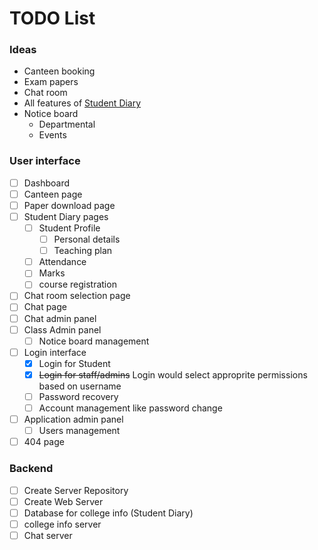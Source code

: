 # TODO List

### Ideas

* Canteen booking
* Exam papers
* Chat room
* All features of [Student Diary](https://play.google.com/store/apps/details?id=com.iitms.sdraisoni)
* Notice board
  * Departmental
  * Events
 
### User interface

* [ ] Dashboard
* [ ] Canteen page
* [ ] Paper download page
* [ ] Student Diary pages
  * [ ] Student Profile
    * [ ] Personal details
	* [ ] Teaching plan
  * [ ] Attendance
  * [ ] Marks
  * [ ] course registration
* [ ] Chat room selection page
* [ ] Chat page
* [ ] Chat admin panel
* [ ] Class Admin panel
  * [ ] Notice board management
* [ ] Login interface
  * [x] Login for Student
  * [x] ~~Login for staff/admins~~ Login would select approprite permissions based on username
  * [ ] Password recovery
  * [ ] Account management like password change
* [ ] Application admin panel
  * [ ] Users management
* [ ] 404 page

### Backend

* [ ] Create Server Repository
* [ ] Create Web Server
* [ ] Database for college info (Student Diary)
* [ ] college info server
* [ ] Chat server
